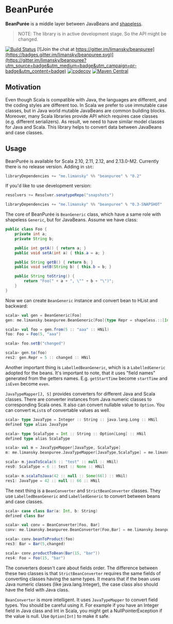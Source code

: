 BeanPurée
=========

**BeanPurée** is a middle layer between JavaBeans and [shapeless][shapeless].

> NOTE: The library is in active development stage. So the API might be changed.

[![Build Status](https://travis-ci.org/limansky/beanpuree.svg?branch=master)](https://travis-ci.org/limansky/beanpuree)
[![Join the chat at https://gitter.im/limansky/beanpuree](https://badges.gitter.im/limansky/beanpuree.svg)](https://gitter.im/limansky/beanpuree?utm_source=badge&utm_medium=badge&utm_campaign=pr-badge&utm_content=badge)
[![codecov](https://codecov.io/gh/limansky/beanpuree/branch/master/graph/badge.svg)](https://codecov.io/gh/limansky/beanpuree)
[![Maven Central](https://img.shields.io/maven-central/v/me.limansky/beanpuree_2.12.svg)](https://maven-badges.herokuapp.com/maven-central/me.limansky/beanpuree_2.12)

## Motivation

Even though Scala is compatible with Java, the languages are different, and the
coding styles are different too.  In Scala we prefer to use immutable case classes,
but in Java world mutable JavaBeans are common building blocks.  Moreover, many
Scala libraries provide API which requires case classes (e.g. different serializers).
As result, we need to have similar model classes for Java and Scala.  This library
helps to convert data between JavaBeans and case classes.

## Usage

BeanPurée is available for Scala 2.10, 2.11, 2.12, and 2.13.0-M2.  Currently there is no
release version.  Adding in `sbt`:

```Scala
libraryDependencies += "me.limansky" %% "beanpuree" % "0.2"
```

If you'd like to use development version:

```Scala
resolvers += Resolver.sonatypeRepo("snapshots")

libraryDependencies += "me.limansky" %% "beanpuree" % "0.3-SNAPSHOT"
```

The core of BeanPurée is `BeanGeneric` class, which have a same role with
shapeless `Generic`, but for JavaBeans.  Assume we have class:

```Java
public class Foo {
    private int a;
    private String b;

    public int getA() { return a; }
    public void setA(int a) { this.a = a; }

    public String getB() { return b; }
    public void setB(String b) { this.b = b; }

    public String toString() {
        return "Foo(" + a + ", \"" + b + "\")";
    }
}

```

Now we can create `BeanGeneric` instance and convert bean to HList and backward:

```Scala
scala> val gen = BeanGeneric[Foo]
gen: me.limansky.beanpuree.BeanGeneric[Foo]{type Repr = shapeless.::[Int,shapeless.::[String,shapeless.HNil]]}

scala> val foo = gen.from(5 :: "aaa" :: HNil)
foo: Foo = Foo(5, "aaa")

scala> foo.setB("changed")

scala> gen.to(foo)
res2: gen.Repr = 5 :: changed :: HNil
```

Another important thing is `LabelledBeanGeneric`, which is a `LabelledGeneric` adopted
for the beans.  It's important to note, that it uses "field names" generated from the
getters names.  E.g.  `getStartTime` become `startTime` and `isEven` become `even`.

`JavaTypeMapper[J, S]` provides converters for different Java and Scala classes.
There are converter instances from Java numeric classes to corresponding Scala ones.
It also can convert nullable value to `Option`.  You can convert `HList`s of convertable
values as well.

```Scala
scala> type JavaType = Integer :: String :: java.lang.Long :: HNil
defined type alias JavaType

scala> type ScalaType = Int :: String :: Option[Long] :: HNil
defined type alias ScalaType

scala> val m = JavaTypeMapper[JavaType, ScalaType]
m: me.limansky.beanpuree.JavaTypeMapper[JavaType,ScalaType] = me.limansky.beanpuree.JavaTypeMapper$$anon$1@41bbc4c4

scala> m.javaToScala(6 :: "test" :: null :: HNil)
res0: ScalaType = 6 :: test :: None :: HNil

scala> m.scalaToJava(42 :: null :: Some(66l) :: HNil)
res1: JavaType = 42 :: null :: 66 :: HNil
```

The next thing is a `BeanConverter` and `StrictBeanConverter` classes.  They use
`LabelledBeanGeneric` and `LabelledGeneric` to convert between beans and case classes.

```Scala
scala> case class Bar(a: Int, b: String)
defined class Bar

scala> val conv = BeanConverter[Foo, Bar]
conv: me.limansky.beanpuree.BeanConverter[Foo,Bar] = me.limansky.beanpuree.BeanConverter$$anon$1@4eae0bc5

scala> conv.beanToProduct(foo)
res3: Bar = Bar(5,changed)

scala> conv.productToBean(Bar(15, "bar"))
res4: Foo = Foo(15, "bar")
```

The converters doesn't care about fields order.  The difference between these two
classes is that `StrictBeanConverter` requires the same fields of  converting classes
having the same types.  It means that if the bean uses Java
numeric classes (like java.lang.Integer), the case class also should have the
field with Java class.

`BeanConverter` is more intelligent.  It uses `JavaTypeMapper` to convert field types.
You should be careful using it.  For example if you have an Integer field in Java class
and Int in Scala, you might get a NullPointerException if the value is null.  Use `Option[Int]`
to make it safe.

[shapeless]: http://github.com/milessabin/shapeless
